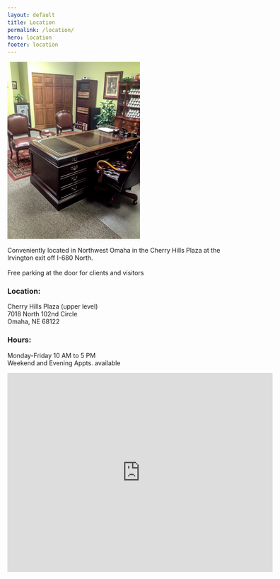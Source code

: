 ```yaml
---
layout: default
title: Location
permalink: /location/
hero: location
footer: location
---
```

<div class="page">
<div class="office-photo">
  <img src="/img/office.jpg">
</div>
<p>Conveniently located in Northwest Omaha in the Cherry Hills Plaza at the Irvington exit off I-680 North.<br><br>Free parking at the door for clients and visitors</p>
<h3>Location:</h3>
<p>Cherry Hills Plaza (upper level)<br>7018 North 102nd Circle<br>Omaha, NE 68122</p>
<h3>Hours:</h3>
<p>Monday-Friday 10 AM to 5 PM<br>Weekend and Evening Appts. available</p>
  <div class="map-responsive">
    <iframe width="600" height="450" frameborder="0" style="border:0" src="https://www.google.com/maps/embed/v1/place?key=AIzaSyBM4yp4T_IlwU1Nw586o_pTAEZj7zsFuUc&q=7018 North 102nd Circle Omaha, NE 68122" allowfullscreen></iframe>
  </div>
</div>
